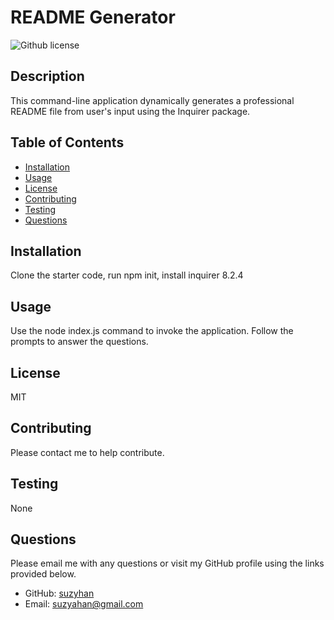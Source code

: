 # README Generator

  ![Github license](https://img.shields.io/badge/license-MIT-blue.svg)

  ## Description
  This command-line application dynamically generates a professional README file from user's input using the Inquirer package.

  ## Table of Contents
  * [Installation](#installation)
  * [Usage](#usage)
  * [License](#License)
  * [Contributing](#contributing)
  * [Testing](#testing)
  * [Questions](#questions)
  
  ## Installation
  Clone the starter code, run npm init, install inquirer 8.2.4

  ## Usage
  Use the node index.js command to invoke the application. Follow the prompts to answer the questions.

  ## License
  MIT

  ## Contributing
  Please contact me to help contribute.

  ## Testing
  None

  ## Questions
  Please email me with any questions or visit my GitHub profile using the links provided below.
  * GitHub: [suzyhan](https://github.com/suzyhan)
  * Email: [suzyahan@gmail.com](mailto:suzyahan@gmail.com)
